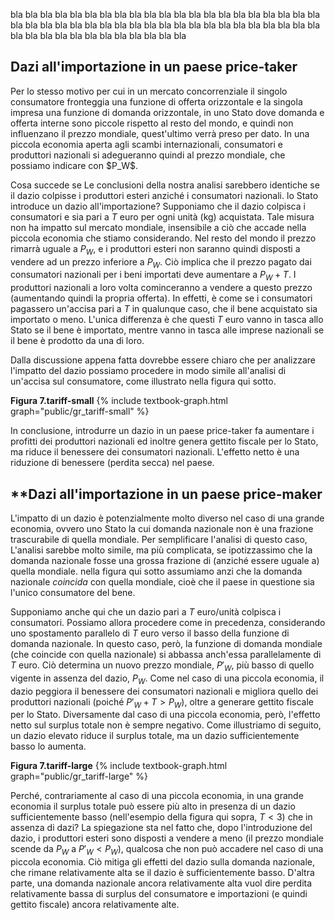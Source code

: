 





bla bla bla bla bla bla bla bla bla bla bla bla bla bla bla bla bla bla bla bla bla bla bla bla bla bla bla bla bla bla bla bla bla bla bla bla bla bla bla bla bla bla bla bla bla bla bla bla bla bla bla bla bla bla 

<h2 id="SUBSEC_TARIFF1">Dazi all'importazione in un paese price-taker</h2>
Per lo stesso motivo per cui in un mercato concorrenziale il singolo consumatore fronteggia una funzione di offerta orizzontale e la singola impresa una funzione di domanda orizzontale, in uno Stato dove domanda e offerta interne sono piccole rispetto al resto del mondo, e quindi non influenzano il prezzo mondiale, quest'ultimo verrà preso per dato. In una piccola economia aperta agli scambi internazionali, consumatori e produttori nazionali si adegueranno quindi al prezzo mondiale, che possiamo indicare con $P_W$.

Cosa succede se
	<span class="marginnote">
	Le conclusioni della nostra analisi sarebbero identiche se il dazio colpisse i produttori esteri anziché i consumatori nazionali. 
	</span>
lo Stato introduce un dazio all'importazione? Supponiamo che il dazio colpisca i consumatori e sia pari a $T$ euro per ogni unità (kg) acquistata. Tale misura non ha impatto sul mercato mondiale, insensibile a ciò che accade nella piccola economia che stiamo considerando. Nel resto del mondo il prezzo rimarrà uguale a $P_W$, e i produttori esteri non saranno quindi disposti a vendere ad un prezzo inferiore a $P_W$. Ciò implica che il prezzo pagato dai consumatori nazionali per i beni importati deve aumentare a $P_W+T$. I produttori nazionali a loro volta cominceranno a vendere a questo prezzo (aumentando quindi la propria offerta). In effetti, è come se i consumatori pagassero un'accisa pari a $T$ in qualunque caso, che il bene acquistato sia importato o meno. L'unica differenza è che questi $T$ euro vanno in tasca allo Stato se il bene è importato, mentre vanno in tasca alle imprese nazionali se il bene è prodotto da una di loro. 

Dalla discussione appena fatta dovrebbe essere chiaro che per analizzare l'impatto del dazio possiamo procedere in modo simile all'analisi di un'accisa sul consumatore, come illustrato nella figura qui sotto.


<a id="gr_public_tariff-small"><strong>Figura 7.tariff-small</strong></a>
{% include textbook-graph.html graph="public/gr_tariff-small" %}

In conclusione, introdurre un dazio in un paese price-taker fa aumentare i profitti dei produttori nazionali ed inoltre genera gettito fiscale per lo Stato, ma riduce il benessere dei consumatori nazionali. L'effetto netto è una riduzione di benessere (perdita secca) nel paese.












<h2 id="SUBSEC_TARIFF2">**Dazi all'importazione in un paese price-maker </h2>
L'impatto di un dazio è potenzialmente molto diverso nel caso di una grande economia, ovvero uno Stato la cui domanda nazionale non è una frazione trascurabile di quella mondiale. Per semplificare l'analisi di questo caso,
<span class="marginnote">
L'analisi sarebbe molto simile, ma più complicata, se ipotizzassimo che la domanda nazionale fosse una grossa frazione di (anziché essere uguale a) quella mondiale.
</span>
nella figura qui sotto assumiamo anzi che la domanda nazionale <i>coincida</i> con quella mondiale, cioè che il paese in questione sia l'unico consumatore del bene.

Supponiamo anche qui che un dazio pari a $T$ euro/unità colpisca i consumatori. Possiamo allora procedere come in precedenza, considerando uno spostamento parallelo di $T$ euro verso il basso della funzione di domanda nazionale. In questo caso, però, la funzione di domanda mondiale (che coincide con quella nazionale) si abbassa anch'essa parallelamente di $T$ euro. Ciò determina un nuovo prezzo mondiale, $P'_W$, più basso di quello vigente in assenza del dazio, $P_W$. Come nel caso di una piccola economia, il dazio peggiora il benessere dei consumatori nazionali e migliora quello dei produttori nazionali (poiché $P'_W+T>P_W$), oltre a generare gettito fiscale per lo Stato. Diversamente dal caso di una piccola economia, però, l'effetto netto sul surplus totale non è sempre negativo. Come illustriamo di seguito, un dazio elevato riduce il surplus totale, ma un dazio sufficientemente basso lo aumenta. 

<a id="gr_public_tariff-large"><strong>Figura 7.tariff-large</strong></a>
{% include textbook-graph.html graph="public/gr_tariff-large" %}

Perché, contrariamente al caso di una piccola economia, in una grande economia il surplus totale può essere più alto in presenza di un dazio sufficientemente basso (nell'esempio della figura qui sopra, $T<3$) che in assenza di dazi? La spiegazione sta nel fatto che, dopo l'introduzione del dazio, i produttori esteri sono disposti a vendere a meno (il prezzo mondiale scende da $P_W$ a $P'_W<P_W$), qualcosa che non può accadere nel caso di una piccola economia. Ciò mitiga gli effetti del dazio sulla domanda nazionale, che rimane relativamente alta se il dazio è sufficientemente basso. D'altra parte, una domanda nazionale ancora relativamente alta vuol dire perdita relativamente bassa di surplus del consumatore e importazioni (e quindi gettito fiscale) ancora relativamente alte.



